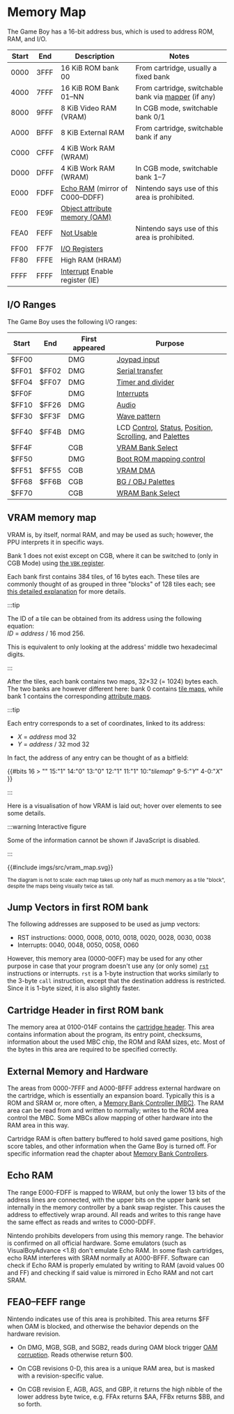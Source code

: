 # Memory Map

The Game Boy has a 16-bit address bus, which is used to address ROM, RAM, and I/O.

Start       | End       | Description                                                      | Notes
------------|-----------|------------------------------------------------------------------|----------
0000        | 3FFF      | 16 KiB ROM bank 00                                               | From cartridge, usually a fixed bank
4000        | 7FFF      | 16 KiB ROM Bank 01–NN                                            | From cartridge, switchable bank via [mapper](#MBCs) (if any)
8000        | 9FFF      | 8 KiB Video RAM (VRAM)                                           | In CGB mode, switchable bank 0/1
A000        | BFFF      | 8 KiB External RAM                                               | From cartridge, switchable bank if any
C000        | CFFF      | 4 KiB Work RAM (WRAM)                                            |
D000        | DFFF      | 4 KiB Work RAM (WRAM)                                            | In CGB mode, switchable bank 1–7
E000        | FDFF      | [Echo RAM](<#Echo RAM>) (mirror of C000–DDFF)                    | Nintendo says use of this area is prohibited.
FE00        | FE9F      | [Object attribute memory (OAM)](<#Object Attribute Memory (OAM)>) |
FEA0        | FEFF      | [Not Usable](<#FEA0–FEFF range>)                                 | Nintendo says use of this area is prohibited.
FF00        | FF7F      | [I/O Registers](<#I/O Ranges>)                                   |
FF80        | FFFE      | High RAM (HRAM)                                                  |
FFFF        | FFFF      | [Interrupt](#Interrupts) Enable register (IE)                    |

## I/O Ranges

The Game Boy uses the following I/O ranges:

Start   | End     | First appeared | Purpose
--------|---------|----------------|-------------
$FF00   |         |       DMG      | [Joypad input](<#FF00 — P1/JOYP: Joypad>)
$FF01   |  $FF02  |       DMG      | [Serial transfer](<#Serial Data Transfer (Link Cable)>)
$FF04   |  $FF07  |       DMG      | [Timer and divider](<#Timer and Divider Registers>)
$FF0F   |         |       DMG      | [Interrupts](<#FF0F — IF: Interrupt flag>)
$FF10   |  $FF26  |       DMG      | [Audio](<#Audio Registers>)
$FF30   |  $FF3F  |       DMG      | [Wave pattern](<#FF30–FF3F — Wave pattern RAM>)
$FF40   |  $FF4B  |       DMG      | LCD [Control](<#FF40 — LCDC: LCD control>), [Status](<#FF41 — STAT: LCD status>), [Position, Scrolling](<#LCD Position and Scrolling>), and [Palettes](<#Palettes>)
$FF4F   |         |       CGB      | [VRAM Bank Select](<#FF4F — VBK (CGB Mode only): VRAM bank>)
$FF50   |         |       DMG      | [Boot ROM mapping control](<#Power-Up Sequence>)
$FF51   |  $FF55  |       CGB      | [VRAM DMA](<#LCD VRAM DMA Transfers>)
$FF68   |  $FF6B  |       CGB      | [BG / OBJ Palettes](<#LCD Color Palettes (CGB only)>)
$FF70   |         |       CGB      | [WRAM Bank Select](<#FF70 — SVBK/WBK (CGB Mode only): WRAM bank>)

## VRAM memory map

VRAM is, by itself, normal RAM, and may be used as such; however, the PPU interprets it in specific ways.

Bank 1 does not exist except on CGB, where it can be switched to (only in CGB Mode) using [the `VBK` register](<#FF4F — VBK (CGB Mode only): VRAM bank>).

Each bank first contains 384 tiles, of 16 bytes each.
These tiles are commonly thought of as grouped in three "blocks" of 128 tiles each; see [this detailed explanation](<#VRAM Tile Data>) for more details.

:::tip

The ID of a tile can be obtained from its address using the following equation:  
<var>ID</var> = <var>address</var> / 16 mod 256.

This is equivalent to only looking at the address' middle two hexadecimal digits.

:::

After the tiles, each bank contains two maps, 32×32 (= 1024) bytes each.
The two banks are however different here: bank 0 contains [tile maps](<#VRAM Tile Maps>), while bank 1 contains the corresponding [attribute maps](<#BG Map Attributes (CGB Mode only)>).

:::tip

Each entry corresponds to a set of coordinates, linked to its address:

- <var>X</var> = <var>address</var> mod 32
- <var>Y</var> = <var>address</var> / 32 mod 32

In fact, the address of any entry can be thought of as a bitfield:

{{#bits 16 >
	""  15:"1" 14:"0" 13:"0" 12:"1"  11:"1" 10:"<var>tilemap</var>" 9-5:"<var>Y</var>" 4-0:"<var>X</var>"
}}

:::

Here is a visualisation of how VRAM is laid out; hover over elements to see some details.

<noscript>

:::warning Interactive figure

Some of the information cannot be shown if JavaScript is disabled.

:::

</noscript>

{{#include imgs/src/vram_map.svg}}

<small>
The diagram is not to scale: each map takes up only half as much memory as a tile "block", despite the maps being visually twice as tall.
</small>

## Jump Vectors in first ROM bank

The following addresses are supposed to be used as jump vectors:

-   RST instructions: 0000, 0008, 0010, 0018, 0020, 0028, 0030, 0038
-   Interrupts: 0040, 0048, 0050, 0058, 0060

However, this memory area (0000-00FF) may be used for any other purpose in case that your
program doesn't use any (or only some) [`rst`](https://rgbds.gbdev.io/docs/v0.5.2/gbz80.7#RST_vec) instructions or interrupts. `rst`
is a 1-byte instruction that works similarly to the 3-byte `call` instruction, except
that the destination address is restricted. Since it is 1-byte sized,
it is also slightly faster.

## Cartridge Header in first ROM bank

The memory area at 0100-014F contains the [cartridge
header](<#The Cartridge Header>). This area contains information
about the program, its entry point, checksums, information about the
used MBC chip, the ROM and RAM sizes, etc. Most of the bytes in this
area are required to be specified correctly.

## External Memory and Hardware

The areas from 0000-7FFF and A000-BFFF address external hardware on
the cartridge, which is essentially an expansion board.  Typically this
is a ROM and SRAM or, more often, a [Memory Bank Controller
(MBC)](#MBCs). The RAM area can be read
from and written to normally; writes to the ROM area control the MBC.
Some MBCs allow mapping of other hardware into the RAM area in this
way.

Cartridge RAM is often battery buffered to hold saved game positions,
high score tables, and other information when the Game Boy is turned
off.  For specific information read the chapter about [Memory Bank
Controllers](<#MBCs>).

## Echo RAM

The range E000-FDFF is mapped to WRAM, but only the lower 13 bits of
the address lines are connected, with the upper bits on the upper bank
set internally in the memory controller by a bank swap register.  This
causes the address to effectively wrap around.  All reads and writes to
this range have the same effect as reads and writes to C000-DDFF.

Nintendo prohibits developers from using this memory range.  The
behavior is confirmed on all official hardware. Some emulators (such as
VisualBoyAdvance \<1.8) don't emulate Echo RAM.  In some flash cartridges,
echo RAM interferes with SRAM normally at A000-BFFF. Software can check if
Echo RAM is properly emulated by writing to RAM (avoid values 00 and
FF) and checking if said value is mirrored in Echo RAM and not cart SRAM.

## FEA0–FEFF range

Nintendo indicates use of this area is prohibited.  This area returns
$FF when OAM is blocked, and otherwise the behavior depends on the
hardware revision.

- On DMG, MGB, SGB, and SGB2, reads during OAM block trigger [OAM corruption](<#OAM Corruption Bug>).
Reads otherwise return $00.

- On CGB revisions 0-D, this area is a unique RAM area, but is masked
with a revision-specific value.

- On CGB revision E, AGB, AGS, and GBP, it returns the high nibble of the
lower address byte twice, e.g. FFAx returns $AA, FFBx returns $BB, and so
forth.
